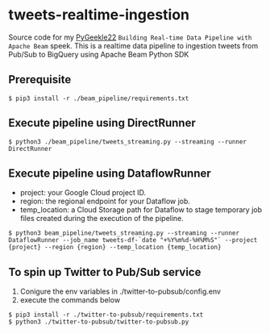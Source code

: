 # tweets-realtime-ingestion
Source code for my [PyGeekle22](https://events.geekle.us/python/) `Building Real-time Data Pipeline with Apache Beam` speek.
This is a realtime data pipeline to ingestion tweets from Pub/Sub to BigQuery using Apache Beam Python SDK

## Prerequisite
```
$ pip3 install -r ./beam_pipeline/requirements.txt
```


## Execute pipeline using DirectRunner
```
$ python3 ./beam_pipeline/tweets_streaming.py --streaming --runner DirectRunner
```


## Execute pipeline using DataflowRunner

- project: your Google Cloud project ID.
- region: the regional endpoint for your Dataflow job.
- temp_location: a Cloud Storage path for Dataflow to stage temporary job files created during the execution of the pipeline.

```
$ python3 beam_pipeline/tweets_streaming.py --streaming --runner DataflowRunner --job_name tweets-df-`date "+%Y%m%d-%H%M%S"` --project {project} --region {region} --temp_location {temp_location}
```

## To spin up Twitter to Pub/Sub service

1. Conigure the env variables in ./twitter-to-pubsub/config.env
2. execute the commands below
```
$ pip3 install -r ./twitter-to-pubsub/requirements.txt
$ python3 ./twitter-to-pubsub/twitter-to-pubsub.py
```


